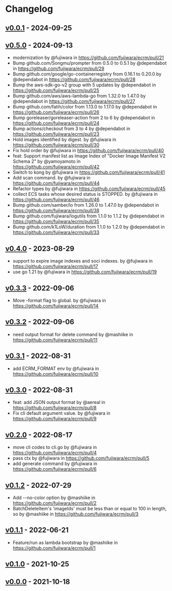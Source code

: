 # Changelog

## [v0.0.1](https://github.com/yamoyamoto/ecrm/commits/v0.0.1) - 2024-09-25

## [v0.5.0](https://github.com/fujiwara/ecrm/compare/v0.4.0...v0.5.0) - 2024-09-13
- modernization by @fujiwara in https://github.com/fujiwara/ecrm/pull/21
- Bump github.com/Songmu/prompter from 0.5.0 to 0.5.1 by @dependabot in https://github.com/fujiwara/ecrm/pull/29
- Bump github.com/google/go-containerregistry from 0.16.1 to 0.20.0 by @dependabot in https://github.com/fujiwara/ecrm/pull/28
- Bump the aws-sdk-go-v2 group with 5 updates by @dependabot in https://github.com/fujiwara/ecrm/pull/25
- Bump github.com/aws/aws-lambda-go from 1.32.0 to 1.47.0 by @dependabot in https://github.com/fujiwara/ecrm/pull/27
- Bump github.com/fatih/color from 1.13.0 to 1.17.0 by @dependabot in https://github.com/fujiwara/ecrm/pull/26
- Bump goreleaser/goreleaser-action from 2 to 6 by @dependabot in https://github.com/fujiwara/ecrm/pull/24
- Bump actions/checkout from 3 to 4 by @dependabot in https://github.com/fujiwara/ecrm/pull/23
- Hold images identified by digest. by @fujiwara in https://github.com/fujiwara/ecrm/pull/30
- Fix hold order by @fujiwara in https://github.com/fujiwara/ecrm/pull/40
- feat: Support manifest list as Image Index of "Docker Image Manifest V2 Schema 2" by @yamoyamoto in https://github.com/fujiwara/ecrm/pull/42
- Switch to kong by @fujiwara in https://github.com/fujiwara/ecrm/pull/41
- Add scan command. by @fujiwara in https://github.com/fujiwara/ecrm/pull/44
- Refactor types by @fujiwara in https://github.com/fujiwara/ecrm/pull/45
- collect ECS tasks whose desired status is STOPPED. by @fujiwara in https://github.com/fujiwara/ecrm/pull/46
- Bump github.com/samber/lo from 1.26.0 to 1.47.0 by @dependabot in https://github.com/fujiwara/ecrm/pull/38
- Bump github.com/fujiwara/logutils from 1.1.0 to 1.1.2 by @dependabot in https://github.com/fujiwara/ecrm/pull/35
- Bump github.com/k1LoW/duration from 1.1.0 to 1.2.0 by @dependabot in https://github.com/fujiwara/ecrm/pull/33

## [v0.4.0](https://github.com/fujiwara/ecrm/compare/v0.3.3...v0.4.0) - 2023-08-29
- support to expire image indexes and soci indexes. by @fujiwara in https://github.com/fujiwara/ecrm/pull/17
- use go 1.21 by @fujiwara in https://github.com/fujiwara/ecrm/pull/19

## [v0.3.3](https://github.com/fujiwara/ecrm/compare/v0.3.2...v0.3.3) - 2022-09-06
- Move -format flag to global. by @fujiwara in https://github.com/fujiwara/ecrm/pull/14

## [v0.3.2](https://github.com/fujiwara/ecrm/compare/v0.3.1...v0.3.2) - 2022-09-06
- need output format for delete command by @mashiike in https://github.com/fujiwara/ecrm/pull/11

## [v0.3.1](https://github.com/fujiwara/ecrm/compare/v0.3.0...v0.3.1) - 2022-08-31
- add ECRM_FORMAT env by @fujiwara in https://github.com/fujiwara/ecrm/pull/10

## [v0.3.0](https://github.com/fujiwara/ecrm/compare/v0.2.0...v0.3.0) - 2022-08-31
- feat: add JSON output format by @aereal in https://github.com/fujiwara/ecrm/pull/8
- Fix cli default argument value. by @fujiwara in https://github.com/fujiwara/ecrm/pull/9

## [v0.2.0](https://github.com/fujiwara/ecrm/compare/v0.1.2...v0.2.0) - 2022-08-17
- move cli codes to cli.go by @fujiwara in https://github.com/fujiwara/ecrm/pull/4
- pass ctx by @fujiwara in https://github.com/fujiwara/ecrm/pull/5
- add generate command by @fujiwara in https://github.com/fujiwara/ecrm/pull/6

## [v0.1.2](https://github.com/fujiwara/ecrm/compare/v0.1.1...v0.1.2) - 2022-07-29
- Add --no-color option by @mashiike in https://github.com/fujiwara/ecrm/pull/2
- BatchDeleteItem's 'imageIds' must be less than or equal to 100 in length, so by @mashiike in https://github.com/fujiwara/ecrm/pull/3

## [v0.1.1](https://github.com/fujiwara/ecrm/compare/v0.1.0...v0.1.1) - 2022-06-21
- Feature/run as lambda bootstrap by @mashiike in https://github.com/fujiwara/ecrm/pull/1

## [v0.1.0](https://github.com/fujiwara/ecrm/compare/v0.0.0...v0.1.0) - 2021-10-25

## [v0.0.0](https://github.com/fujiwara/ecrm/commits/v0.0.0) - 2021-10-18
